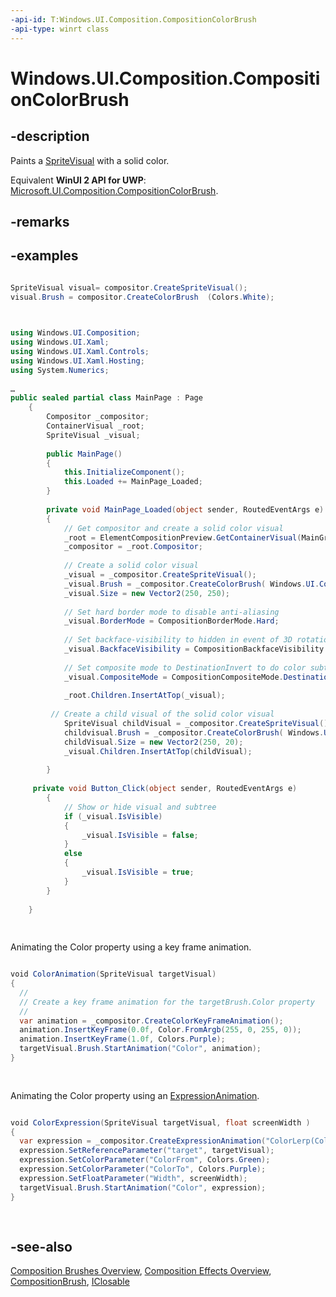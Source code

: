 ```yaml
---
-api-id: T:Windows.UI.Composition.CompositionColorBrush
-api-type: winrt class
---
```


<!-- Class syntax.
public class CompositionColorBrush : Windows.UI.Composition.CompositionBrush, Windows.UI.Composition.ICompositionColorBrush
-->

# Windows.UI.Composition.CompositionColorBrush

## -description
Paints a [SpriteVisual](spritevisual.md) with a solid color.

Equivalent **WinUI 2 API for UWP**: [Microsoft.UI.Composition.CompositionColorBrush](/windows/winui/api/microsoft.ui.composition.compositioncolorbrush).

## -remarks

## -examples


```csharp

SpriteVisual visual= compositor.CreateSpriteVisual();
visual.Brush = compositor.CreateColorBrush  (Colors.White);
          
```



```csharp

using Windows.UI.Composition;
using Windows.UI.Xaml;
using Windows.UI.Xaml.Controls;
using Windows.UI.Xaml.Hosting;
using System.Numerics;
 
…
public sealed partial class MainPage : Page
    {
        Compositor _compositor;
        ContainerVisual _root;
        SpriteVisual _visual;
 
        public MainPage()
        {
            this.InitializeComponent();
            this.Loaded += MainPage_Loaded;
        }
 
        private void MainPage_Loaded(object sender, RoutedEventArgs e)
        {
            // Get compositor and create a solid color visual
            _root = ElementCompositionPreview.GetContainerVisual(MainGrid) as ContainerVisual;
            _compositor = _root.Compositor;
 
            // Create a solid color visual
            _visual = _compositor.CreateSpriteVisual();
            _visual.Brush = _compositor.CreateColorBrush( Windows.UI.Colors.Blue );
            _visual.Size = new Vector2(250, 250);
 
            // Set hard border mode to disable anti-aliasing
            _visual.BorderMode = CompositionBorderMode.Hard;
 
            // Set backface-visibility to hidden in event of 3D rotation
            _visual.BackfaceVisibility = CompositionBackfaceVisibility.Hidden;
 
            // Set composite mode to DestinationInvert to do color subtraction blending
            _visual.CompositeMode = CompositionCompositeMode.DestinationInvert;
 
            _root.Children.InsertAtTop(_visual);
 
	     // Create a child visual of the solid color visual
            SpriteVisual childVisual = _compositor.CreateSpriteVisual();
            childvisual.Brush = _compositor.CreateColorBrush( Windows.UI.Colors.Orange );
            childVisual.Size = new Vector2(250, 20);
            _visual.Children.InsertAtTop(childVisual);
 
        }
	 
	 private void Button_Click(object sender, RoutedEventArgs e)
        {
            // Show or hide visual and subtree
            if (_visual.IsVisible)
            {
                _visual.IsVisible = false;
            }
            else
            {
                _visual.IsVisible = true;
            }
        }
 
    }
          
          
```

Animating the Color property using a key frame animation.

```csharp

void ColorAnimation(SpriteVisual targetVisual)
{
  //
  // Create a key frame animation for the targetBrush.Color property
  //
  var animation = _compositor.CreateColorKeyFrameAnimation(); 
  animation.InsertKeyFrame(0.0f, Color.FromArgb(255, 0, 255, 0));
  animation.InsertKeyFrame(1.0f, Colors.Purple);
  targetVisual.Brush.StartAnimation("Color", animation);
}
          
          
```

Animating the Color property using an [ExpressionAnimation](expressionanimation.md).

```csharp

void ColorExpression(SpriteVisual targetVisual, float screenWidth )
{
  var expression = _compositor.CreateExpressionAnimation("ColorLerp(ColorFrom, ColorTo, target.Offset.X / Width");
  expression.SetReferenceParameter("target", targetVisual);
  expression.SetColorParameter("ColorFrom", Colors.Green);
  expression.SetColorParameter("ColorTo", Colors.Purple);
  expression.SetFloatParameter("Width", screenWidth);
  targetVisual.Brush.StartAnimation("Color", expression);
}
          
          
```



## -see-also
[Composition Brushes Overview](/windows/uwp/graphics/composition-brushes), [Composition Effects Overview](/windows/uwp/composition/composition-effects), [CompositionBrush](compositionbrush.md), [IClosable](../windows.foundation/iclosable.md)
